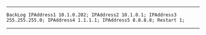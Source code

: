 <hr>

``` BackLog IPAddress1 10.1.0.202; IPAddress2 10.1.0.1; IPAddress3 255.255.255.0; IPAddress4 1.1.1.1; IPAddress5 8.8.8.8; Restart 1; ```

<hr>
